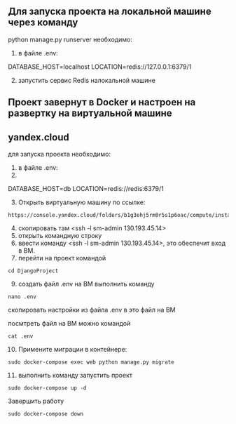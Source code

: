 ## Для запуска проекта на локальной машине через команду
python manage.py runserver 
необходимо:

1. в файле .env:

DATABASE_HOST=localhost
LOCATION=redis://127.0.0.1:6379/1

2. запустить сервис Redis налокальной машине



## Проект завернут в Docker и настроен на развертку на виртуальной машине 
## yandex.cloud


для запуска проекта необходимо:

1. в файле .env:
2. 
DATABASE_HOST=db
LOCATION=redis://redis:6379/1

3. Открыть виртуальную машину по ссылке:
```
https://console.yandex.cloud/folders/b1g3ehj5rm0r5s1p6oac/compute/instance/fv4470m2hiupbd6tnfja/overview
```
4. скопировать там <ssh -l sm-admin 130.193.45.14>
5. открыть командную строку
6. ввести команду <ssh -l sm-admin 130.193.45.14>, это обеспечит вход в ВМ.
8. перейти на проект командой
```
cd DjangoProject
```
9. создать файл .env на ВМ
выполнить команду
```
nano .env
```
скопировать настройки из файла .env в это файл на ВМ

посмтреть файл на ВМ можно командой
```
cat .env
```
10. Примените миграции в контейнере:
```
sudo docker-compose exec web python manage.py migrate
```

11. выполнить команду запустить проект
```
sudo docker-compose up -d
```

Завершить работу
```
sudo docker-compose down
```